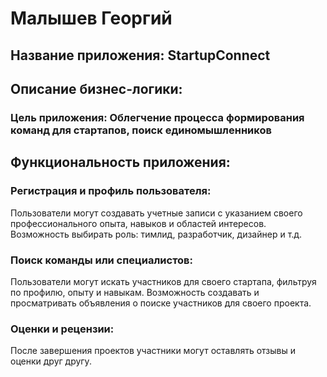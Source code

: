 # Малышев Георгий
 
## Название приложения: StartupConnect

## Описание бизнес-логики:

### Цель приложения: Облегчение процесса формирования команд для стартапов, поиск единомышленников

## Функциональность приложения:

### Регистрация и профиль пользователя:

Пользователи могут создавать учетные записи с указанием своего профессионального опыта, навыков и областей интересов.
Возможность выбирать роль: тимлид, разработчик, дизайнер и т.д.

### Поиск команды или специалистов:

Пользователи могут искать участников для своего стартапа, фильтруя по профилю, опыту и навыкам.
Возможность создавать и просматривать объявления о поиске участников для своего проекта.

### Оценки и рецензии:

После завершения проектов участники могут оставлять отзывы и оценки друг другу.
